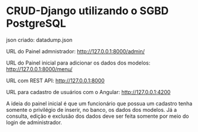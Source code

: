 # CRUD-Django utilizando o SGBD PostgreSQL

json criado: datadump.json

URL do Painel admnistrador: http://127.0.0.1:8000/admin/

URL do Painel inicial para adicionar os dados dos modelos: http://127.0.0.1:8000/menu/

URL com REST API: http://127.0.0.1:8000

URL para cadastro de usuários com o Angular: http://127.0.0.1:4200

A ideia do painel inicial é que um funcionário que possua um cadastro tenha somente o privilégio de inserir, no banco, os dados dos modelos. Já a consulta, edição e exclusão dos dados deve ser feita somente por meio do login de administrador.

